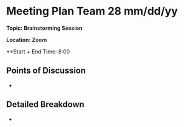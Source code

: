 # Meeting Plan Team 28 mm/dd/yy

**Topic: Brainstorming Session**

**Location: Zoom**

**Start + End Time: 8:00

## Points of Discussion

- 

## Detailed Breakdown

- 

